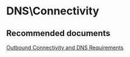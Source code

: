 <properties
	pageTitle="DNS\Connectivity"
	description="Networking\Connectivity"
	service="microsoft.ase"
	resource="ase"
	authors="shrahman"
	displayOrder=""
	selfHelpType="generic"
	supportTopicIds="32608426"
	resourceTags=""
	productPesIds="16533"
	cloudEnvironments="public"
/>

# DNS\Connectivity

## **Recommended documents**
[Outbound Connectivity and DNS Requirements](https://docs.microsoft.com/azure/app-service/environment/app-service-app-service-environment-securely-connecting-to-backend-resources#outbound-connectivity-and-dns-requirements)